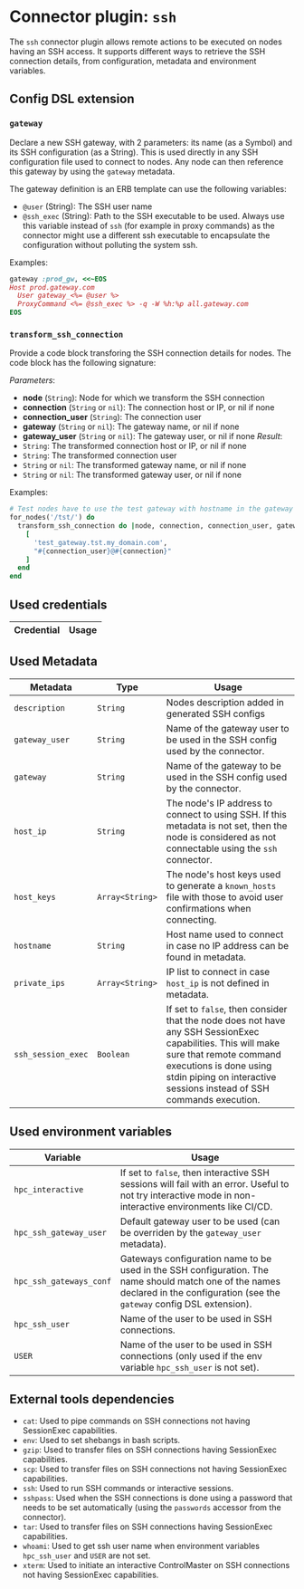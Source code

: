 # Connector plugin: `ssh`

The `ssh` connector plugin allows remote actions to be executed on nodes having an SSH access.
It supports different ways to retrieve the SSH connection details, from configuration, metadata and environment variables.

## Config DSL extension

### `gateway`

Declare a new SSH gateway, with 2 parameters: its name (as a Symbol) and its SSH configuration (as a String).
This is used directly in any SSH configuration file used to connect to nodes.
Any node can then reference this gateway by using the `gateway` metadata.

The gateway definition is an ERB template can use the following variables:
* `@user` (String): The SSH user name
* `@ssh_exec` (String): Path to the SSH executable to be used. Always use this variable instead of `ssh` (for example in proxy commands) as the connector might use a different ssh executable to encapsulate the configuration without polluting the system ssh.

Examples:
```ruby
gateway :prod_gw, <<~EOS
Host prod.gateway.com
  User gateway_<%= @user %>
  ProxyCommand <%= @ssh_exec %> -q -W %h:%p all.gateway.com
EOS
```

### `transform_ssh_connection`

Provide a code block transforing the SSH connection details for nodes.
The code block has the following signature:

*Parameters*:
* **node** (`String`): Node for which we transform the SSH connection
* **connection** (`String` or `nil`): The connection host or IP, or nil if none
* **connection_user** (`String`): The connection user
* **gateway** (`String` or `nil`): The gateway name, or nil if none
* **gateway_user** (`String` or `nil`): The gateway user, or nil if none
*Result*:
* `String`: The transformed connection host or IP, or nil if none
* `String`: The transformed connection user
* `String` or `nil`: The transformed gateway name, or nil if none
* `String` or `nil`: The transformed gateway user, or nil if none

Examples:
```ruby
# Test nodes have to use the test gateway with hostname in the gateway user name
for_nodes('/tst/') do
  transform_ssh_connection do |node, connection, connection_user, gateway, gateway_user|
    [
      'test_gateway.tst.my_domain.com',
      "#{connection_user}@#{connection}"
    ]
  end
end
```

## Used credentials

| Credential | Usage
| --- | --- |

## Used Metadata

| Metadata | Type | Usage
| --- | --- | --- |
| `description` | `String` | Nodes description added in generated SSH configs |
| `gateway_user` | `String` | Name of the gateway user to be used in the SSH config used by the connector. |
| `gateway` | `String` | Name of the gateway to be used in the SSH config used by the connector. |
| `host_ip` | `String` | The node's IP address to connect to using SSH. If this metadata is not set, then the node is considered as not connectable using the `ssh` connector. |
| `host_keys` | `Array<String>` | The node's host keys used to generate a `known_hosts` file with those to avoid user confirmations when connecting. |
| `hostname` | `String` | Host name used to connect in case no IP address can be found in metadata. |
| `private_ips` | `Array<String>` | IP list to connect in case `host_ip` is not defined in metadata. |
| `ssh_session_exec` | `Boolean` | If set to `false`, then consider that the node does not have any SSH SessionExec capabilities. This will make sure that remote command executions is done using stdin piping on interactive sessions instead of SSH commands execution. |

## Used environment variables

| Variable | Usage
| --- | --- |
| `hpc_interactive` | If set to `false`, then interactive SSH sessions will fail with an error. Useful to not try interactive mode in non-interactive environments like CI/CD. |
| `hpc_ssh_gateway_user` | Default gateway user to be used (can be overriden by the `gateway_user` metadata). |
| `hpc_ssh_gateways_conf` | Gateways configuration name to be used in the SSH configuration. The name should match one of the names declared in the configuration (see the `gateway` config DSL extension). |
| `hpc_ssh_user` | Name of the user to be used in SSH connections. |
| `USER` | Name of the user to be used in SSH connections (only used if the env variable `hpc_ssh_user` is not set). |

## External tools dependencies

* `cat`: Used to pipe commands on SSH connections not having SessionExec capabilities.
* `env`: Used to set shebangs in bash scripts.
* `gzip`: Used to transfer files on SSH connections having SessionExec capabilities.
* `scp`: Used to transfer files on SSH connections not having SessionExec capabilities.
* `ssh`: Used to run SSH commands or interactive sessions.
* `sshpass`: Used when the SSH connections is done using a password that needs to be set automatically (using the `passwords` accessor from the connector).
* `tar`: Used to transfer files on SSH connections having SessionExec capabilities.
* `whoami`: Used to get ssh user name when environment variables `hpc_ssh_user` and `USER` are not set.
* `xterm`: Used to initiate an interactive ControlMaster on SSH connections not having SessionExec capabilities.
